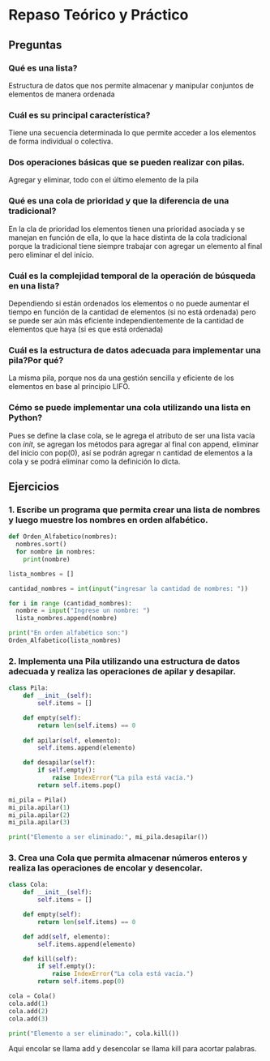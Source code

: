 # Repaso Teórico y Práctico
## Preguntas
### Qué es una lista? 
Estructura de datos que nos permite almacenar y manipular conjuntos de elementos de manera ordenada
### Cuál es su principal característica?
Tiene una secuencia determinada lo que permite acceder a los elementos de forma individual o colectiva.
### Dos operaciones básicas que se pueden realizar con pilas.
Agregar y eliminar, todo con el último elemento de la pila
### Qué es una cola de prioridad y que la diferencia de una tradicional?
En la cla de prioridad los elementos tienen una prioridad asociada y se manejan en función de ella, lo que la hace distinta de la cola tradicional porque la tradicional tiene siempre trabajar con agregar un elemento al final pero eliminar el del inicio.
### Cuál es la complejidad temporal de la operación de búsqueda en una lista?
Dependiendo si están ordenados los elementos o no puede aumentar el tiempo en función de la cantidad de elementos (si no está ordenada) pero se puede ser aún más eficiente independientemente de la cantidad de elementos que haya (si es que está ordenada)
### Cuál es la estructura de datos adecuada para implementar una pila?Por qué?
La misma pila, porque nos da una gestión sencilla y eficiente de los elementos en base al principio LIFO.
### Cémo se puede implementar una cola utilizando una lista en Python?
Pues se define la clase cola, se le agrega el atributo de ser una lista vacía con _init_, se agregan los métodos para agregar al final con append, eliminar del inicio con pop(0), así se podrán agregar n cantidad de elementos a la cola y se podrá eliminar como la definición lo dicta.
## Ejercicios
### 1. Escribe un programa que permita crear una lista de nombres y luego muestre los nombres en orden alfabético.
```python
def Orden_Alfabetico(nombres):
  nombres.sort()
  for nombre in nombres:
    print(nombre)

lista_nombres = []

cantidad_nombres = int(input("ingresar la cantidad de nombres: "))

for i in range (cantidad_nombres):
  nombre = input("Ingrese un nombre: ")
  lista_nombres.append(nombre)

print("En orden alfabético son:")
Orden_Alfabetico(lista_nombres)
```
### 2. Implementa una Pila utilizando una estructura de datos adecuada y realiza las operaciones de apilar y desapilar.
```python
class Pila:
    def __init__(self):
        self.items = []

    def empty(self):
        return len(self.items) == 0
  
    def apilar(self, elemento):
        self.items.append(elemento)

    def desapilar(self):
        if self.empty():
            raise IndexError("La pila está vacía.")
        return self.items.pop()

mi_pila = Pila()
mi_pila.apilar(1)
mi_pila.apilar(2)
mi_pila.apilar(3)

print("Elemento a ser eliminado:", mi_pila.desapilar())
```
### 3. Crea una Cola que permita almacenar números enteros y realiza las operaciones de encolar y desencolar.
```python
class Cola:
    def __init__(self):
        self.items = []

    def empty(self):
        return len(self.items) == 0

    def add(self, elemento):
        self.items.append(elemento)

    def kill(self):
        if self.empty():
            raise IndexError("La cola está vacía.")
        return self.items.pop(0)

cola = Cola()
cola.add(1)
cola.add(2)
cola.add(3)

print("Elemento a ser eliminado:", cola.kill())
```
Aqui encolar se llama add y desencolar se llama kill para acortar palabras.
